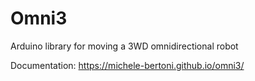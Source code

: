 # Omni3
Arduino library for moving a 3WD omnidirectional robot

Documentation: https://michele-bertoni.github.io/omni3/
